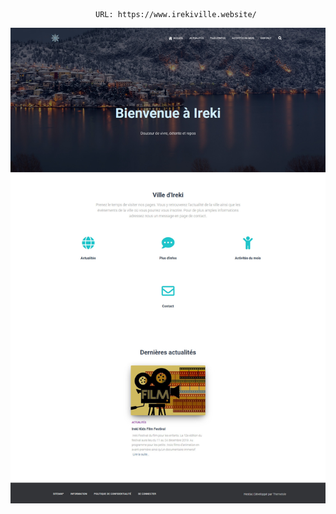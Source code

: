                        URL: https://www.irekiville.website/
 <img src="screenshot.jpg" alt="Ireki site"> 
